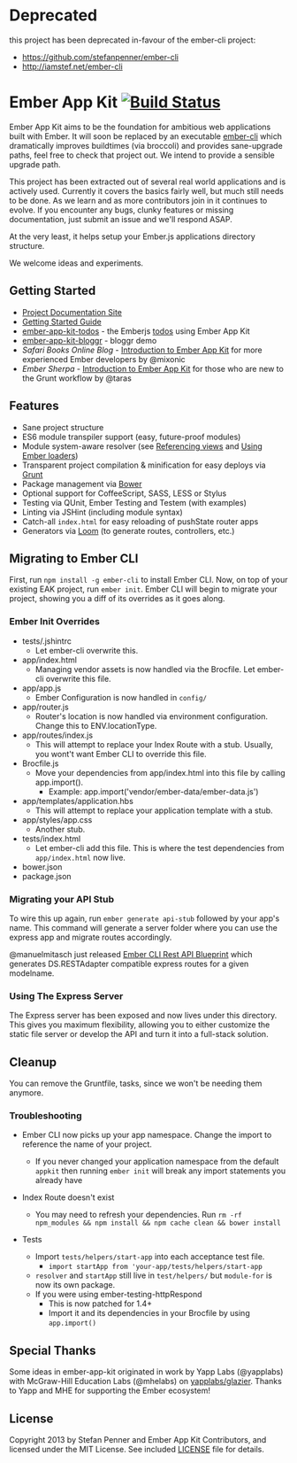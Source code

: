 # Deprecated

this project has been deprecated in-favour of the ember-cli project:

* https://github.com/stefanpenner/ember-cli
* http://iamstef.net/ember-cli






# Ember App Kit [![Build Status](https://travis-ci.org/stefanpenner/ember-app-kit.png?branch=master)](https://travis-ci.org/stefanpenner/ember-app-kit)

Ember App Kit aims to be the foundation for ambitious web applications built with Ember. It will soon be replaced by an executable [ember-cli](https://github.com/stefanpenner/ember-cli) which dramatically improves buildtimes (via broccoli) and provides sane-upgrade paths, feel free to check that project out. We intend to provide a sensible upgrade path.

This project has been extracted out of several real world applications and is actively used. Currently it covers the basics fairly well, but much still needs to be done. As we learn and as more contributors join in it continues to evolve. If you encounter any bugs, clunky features or missing documentation, just submit an issue and we'll respond ASAP.

At the very least, it helps setup your Ember.js applications directory structure.

We welcome ideas and experiments.

## Getting Started

* [Project Documentation Site](http://stefanpenner.github.io/ember-app-kit/)
* [Getting Started Guide](http://stefanpenner.github.io/ember-app-kit/guides/getting-started.html)
* [ember-app-kit-todos](https://github.com/stefanpenner/ember-app-kit-todos) - the Emberjs [todos](http://emberjs.com/guides/getting-started/) using Ember App Kit
* [ember-app-kit-bloggr](https://github.com/pixelhandler/ember-app-kit-example-with-bloggr-client) - bloggr demo
* *Safari Books Online Blog* - [Introduction to Ember App Kit](http://blog.safaribooksonline.com/2013/09/18/ember-app-kit/) for more experienced Ember developers by @mixonic
* *Ember Sherpa* - [Introduction to Ember App Kit](http://embersherpa.com/articles/introduction-to-ember-app-kit/) for those who are new to the Grunt workflow by @taras


## Features

- Sane project structure
- ES6 module transpiler support (easy, future-proof modules)
- Module system-aware resolver (see [Referencing views](https://github.com/stefanpenner/ember-app-kit/wiki/Referencing-Views) and [Using Ember loaders](https://github.com/stefanpenner/ember-app-kit/wiki/Using-Ember-loaders))
- Transparent project compilation & minification for easy deploys via [Grunt](http://gruntjs.com/)
- Package management via [Bower](https://github.com/bower/bower)
- Optional support for CoffeeScript, SASS, LESS or Stylus
- Testing via QUnit, Ember Testing and Testem (with examples)
- Linting via JSHint (including module syntax)
- Catch-all `index.html` for easy reloading of pushState router apps
- Generators via [Loom](https://github.com/cavneb/loom-generators-ember-appkit) (to generate routes, controllers, etc.)

## Migrating to Ember CLI

First, run `npm install -g ember-cli` to install Ember CLI.
Now, on top of your existing EAK project, run `ember init`. Ember CLI
will begin to migrate your project, showing you a diff of its overrides as it
goes along.

### Ember Init Overrides

* tests/.jshintrc
  * Let ember-cli overwrite this.
* app/index.html
    * Managing vendor assets is now handled via the Brocfile. Let
      ember-cli overwrite this file.
* app/app.js
  * Ember Configuration is now handled in `config/`
* app/router.js
  * Router's location is now handled via environment configuration.
    Change this to ENV.locationType.
* app/routes/index.js
  * This will attempt to replace your Index Route with a stub. Usually,
    you wont't want Ember CLI to override this file.
* Brocfile.js
  * Move your dependencies from app/index.html into this file by calling
    app.import().
    * Example: app.import('vendor/ember-data/ember-data.js')
* app/templates/application.hbs
  * This will attempt to replace your application template with a stub.
* app/styles/app.css
  * Another stub.
* tests/index.html
  * Let ember-cli add this file. This is where the test dependencies
    from `app/index.html` now live.
* bower.json
* package.json


### Migrating your API Stub

To wire this up again, run `ember generate api-stub` followed by your app's name.
This command will generate a server folder where you can use the express app and migrate routes accordingly.

@manuelmitasch just released [Ember CLI Rest API Blueprint](https://github.com/manuelmitasch/ember-cli-rest-api-blueprint)
which generates DS.RESTAdapter compatible express routes for a given modelname.

### Using The Express Server

The Express server has been exposed and now lives under this directory.
This gives you maximum flexibility, allowing you to either customize the static
file server or develop the API and turn it into a full-stack solution.

## Cleanup

You can remove the Gruntfile, tasks, since we won't be needing them anymore.

### Troubleshooting

* Ember CLI now picks up your app namespace. Change the import to
  reference the name of your project.
  * If you never changed your application namespace from the default
    `appkit` then running `ember init` will break any import statements
     you already have

* Index Route doesn't exist
  * You may need to refresh your dependencies. Run `rm -rf npm_modules && npm install && npm
    cache clean && bower install`

* Tests
  * Import `tests/helpers/start-app` into each acceptance test file.
    * `import startApp from 'your-app/tests/helpers/start-app`
  * `resolver` and `startApp` still live in `test/helpers/` but
    `module-for` is now its own package.
  * If you were using ember-testing-httpRespond
    * This is now patched for 1.4+
    * Import it and its dependencies in your Brocfile by using
      `app.import()`

## Special Thanks

Some ideas in ember-app-kit originated in work by Yapp Labs (@yapplabs) with McGraw-Hill Education Labs (@mhelabs) on [yapplabs/glazier](https://github.com/yapplabs/glazier). Thanks to Yapp and MHE for supporting the Ember ecosystem!

## License

Copyright 2013 by Stefan Penner and Ember App Kit Contributors, and licensed under the MIT License. See included
[LICENSE](/stefanpenner/ember-app-kit/blob/master/LICENSE) file for details.

